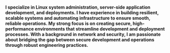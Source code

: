 
#### I specialize in Linux system administration, server-side application development, and deployments. I have experience in building resilient, scalable systems and automating infrastructure to ensure smooth, reliable operations. My strong focus is on creating secure, high-performance environments that streamline development and deployment processes. With a background in network and security, I am passionate about bridging the gap between secure development and operations through robust engineering practices.
